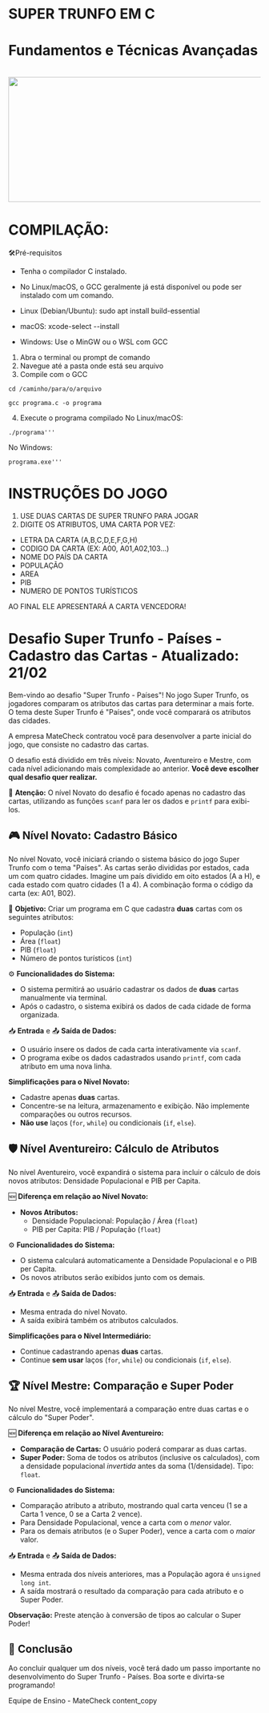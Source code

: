 # SUPER TRUNFO EM C
# Fundamentos e Técnicas Avançadas
</div>
  <div style="display: inline_block"><br>
  <img height="250" width="850" src="https://i0.wp.com/romirplayhouse.com/wp-content/uploads/2023/06/1474A0A7-EDAD-4693-9468-7CE0CC967CBB.jpeg?w=620&ssl=](https://drive.google.com/drive/folders/1SrO-PwIHMGbUdDyl9gaTLsbADVUGX_N4?lfhs=2)1" />
</div>

# COMPILAÇÃO:




🛠️Pré-requisitos
- Tenha o compilador C instalado.
- No Linux/macOS, o GCC geralmente já está disponível ou pode ser instalado com um comando.

- Linux (Debian/Ubuntu): sudo apt install build-essential
- macOS: xcode-select --install
- Windows: Use o MinGW ou o WSL com GCC

1. Abra o terminal ou prompt de comando
2. Navegue até a pasta onde está seu arquivo
3. Compile com o GCC
```shell 
cd /caminho/para/o/arquivo
```
```shell 
gcc programa.c -o programa
```
4. Execute o programa compilado
No Linux/macOS:
```shell 
./programa'''
```
No Windows:
```shell 
programa.exe'''
```

# INSTRUÇÕES DO JOGO
1) USE DUAS CARTAS DE SUPER TRUNFO PARA JOGAR
2) DIGITE OS ATRIBUTOS, UMA CARTA POR VEZ:
-   LETRA DA CARTA (A,B,C,D,E,F,G,H)
-   CODIGO DA CARTA (EX: A00, A01,A02,103...)
-   NOME DO PAÍS DA CARTA
-   POPULAÇÃO
-   AREA
-   PIB
-   NUMERO DE PONTOS TURÍSTICOS


AO FINAL ELE APRESENTARÁ A CARTA VENCEDORA!
   



























# Desafio Super Trunfo - Países - Cadastro das Cartas - Atualizado: 21/02

Bem-vindo ao desafio "Super Trunfo - Países"! No jogo Super Trunfo, os jogadores comparam os atributos das cartas para determinar a mais forte. O tema deste Super Trunfo é "Países", onde você comparará os atributos das cidades.

A empresa MateCheck contratou você para desenvolver a parte inicial do jogo, que consiste no cadastro das cartas.

O desafio está dividido em três níveis: Novato, Aventureiro e Mestre, com cada nível adicionando mais complexidade ao anterior.  **Você deve escolher qual desafio quer realizar.**

🚨 **Atenção:** O nível Novato do desafio é focado apenas no cadastro das cartas, utilizando as funções `scanf` para ler os dados e `printf` para exibi-los.

## 🎮 Nível Novato: Cadastro Básico

No nível Novato, você iniciará criando o sistema básico do jogo Super Trunfo com o tema "Países". As cartas serão divididas por estados, cada um com quatro cidades.  Imagine um país dividido em oito estados (A a H), e cada estado com quatro cidades (1 a 4).  A combinação forma o código da carta (ex: A01, B02).

🚩 **Objetivo:** Criar um programa em C que cadastra **duas** cartas com os seguintes atributos:

*   População (`int`)
*   Área (`float`)
*   PIB (`float`)
*   Número de pontos turísticos (`int`)

⚙️ **Funcionalidades do Sistema:**

*   O sistema permitirá ao usuário cadastrar os dados de **duas** cartas manualmente via terminal.
*   Após o cadastro, o sistema exibirá os dados de cada cidade de forma organizada.

📥 **Entrada** e 📤 **Saída de Dados:**

*   O usuário insere os dados de cada carta interativamente via `scanf`.
*   O programa exibe os dados cadastrados usando `printf`, com cada atributo em uma nova linha.

**Simplificações para o Nível Novato:**

*   Cadastre apenas **duas** cartas.
*   Concentre-se na leitura, armazenamento e exibição. Não implemente comparações ou outros recursos.
*   **Não use** laços (`for`, `while`) ou condicionais (`if`, `else`).


## 🛡️ Nível Aventureiro: Cálculo de Atributos

No nível Aventureiro, você expandirá o sistema para incluir o cálculo de dois novos atributos: Densidade Populacional e PIB per Capita.

🆕 **Diferença em relação ao Nível Novato:**

*   **Novos Atributos:**
    *   Densidade Populacional: População / Área (`float`)
    *   PIB per Capita: PIB / População (`float`)

⚙️ **Funcionalidades do Sistema:**

*   O sistema calculará automaticamente a Densidade Populacional e o PIB per Capita.
*   Os novos atributos serão exibidos junto com os demais.

📥 **Entrada** e 📤 **Saída de Dados:**

*   Mesma entrada do nível Novato.
*   A saída exibirá também os atributos calculados.

**Simplificações para o Nível Intermediário:**

*   Continue cadastrando apenas **duas** cartas.
*   Continue **sem usar** laços (`for`, `while`) ou condicionais (`if`, `else`).



## 🏆 Nível Mestre: Comparação e Super Poder

No nível Mestre, você implementará a comparação entre duas cartas e o cálculo do "Super Poder".

🆕 **Diferença em relação ao Nível Aventureiro:**

*   **Comparação de Cartas:** O usuário poderá comparar as duas cartas.
*   **Super Poder:** Soma de todos os atributos (inclusive os calculados), com a densidade populacional *invertida* antes da soma (1/densidade).  Tipo: `float`.

⚙️ **Funcionalidades do Sistema:**

*   Comparação atributo a atributo, mostrando qual carta venceu (1 se a Carta 1 vence, 0 se a Carta 2 vence).
*   Para Densidade Populacional, vence a carta com o *menor* valor.
*   Para os demais atributos (e o Super Poder), vence a carta com o *maior* valor.

📥 **Entrada** e 📤 **Saída de Dados:**

*   Mesma entrada dos níveis anteriores, mas a População agora é `unsigned long int`.
*   A saída mostrará o resultado da comparação para cada atributo e o Super Poder.

**Observação:**  Preste atenção à conversão de tipos ao calcular o Super Poder!


## 🏁 Conclusão

Ao concluir qualquer um dos níveis, você terá dado um passo importante no desenvolvimento do Super Trunfo - Países. Boa sorte e divirta-se programando!

Equipe de Ensino - MateCheck
content_copy
